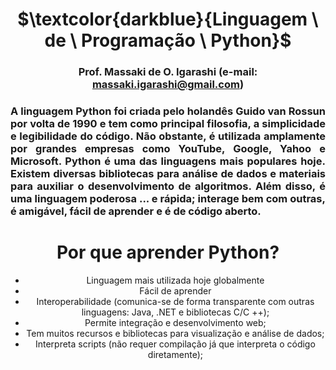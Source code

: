 <div align="center">
	
# $\textcolor{darkblue}{Linguagem \ de \ Programação \ Python}$
### Prof. Massaki de O. Igarashi (e-mail: massaki.igarashi@gmail.com)

<div align="justify">
	
### A linguagem Python foi criada pelo holandês Guido van Rossun por volta de 1990 e tem como principal filosofia, a simplicidade e legibilidade do código. Não obstante, é utilizada amplamente por grandes empresas como YouTube, Google, Yahoo e Microsoft. Python é uma das linguagens mais populares hoje. Existem diversas bibliotecas para análise de dados e materiais para auxiliar o desenvolvimento de algoritmos. Além disso, é uma linguagem poderosa ... e rápida; interage bem com outras, é amigável, fácil de aprender e é de código aberto.

</div>   

# **Por que aprender Python?**

* Linguagem mais utilizada hoje globalmente
* Fácil de aprender
* Interoperabilidade (comunica-se de forma transparente com outras linguagens: Java, .NET e bibliotecas C/C ++);
* Permite integração e desenvolvimento web;
* Tem muitos recursos e bibliotecas para visualização e análise de dados;
* Interpreta scripts (não requer compilação já que interpreta o código diretamente);

